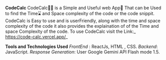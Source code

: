 **CodeCalc**
CodeCalc🧑‍💻 is a Simple and Useful web App📱 That can be Used to find the Time⌛ and Space complexity of the code or the code snippit.
CodeCalc is Easy to use and is userFriendly, along with the time and space complexity of the code it also provides the explaination of 
of the Time and space Complexity of the code.
To use CodeCalc visit the Link:_ https://code-calc.vercel.app/_

**Tools and Technologies Used**
 _FrontEnd_ : ReactJs, HTML , CSS.
 _Backend_: JavaScript.
 _Response Generation_: User Google Gemini API Flash mode 1.5.
 
